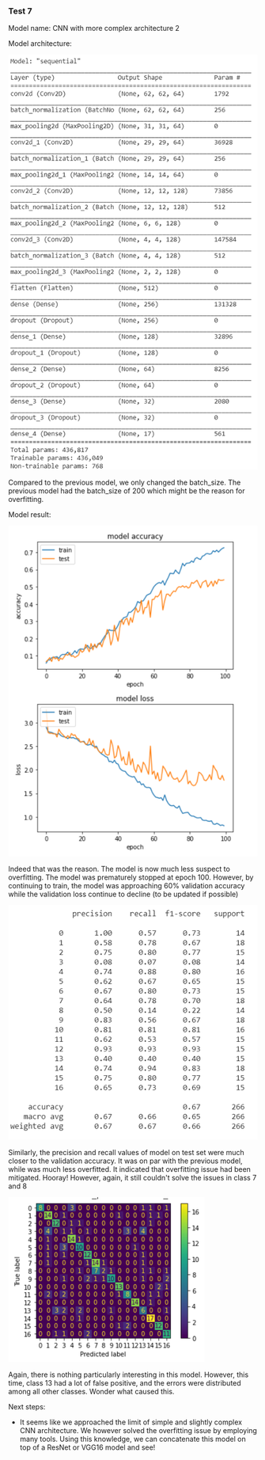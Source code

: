 
<h3> Test 7 </h3>

Model name: CNN with more complex architecture 2

Model architecture:

![archi](/Documentations/Sam%20Journal/Images/Test_7_Archi.png)

Compared to the previous model, we only changed the batch_size. The previous model had the batch_size of 200 which might be the reason for overfitting.

Model result:

![graph](/Documentations/Sam%20Journal/Images/Test_7_Graph.png)

Indeed that was the reason. The model is now much less suspect to overfitting. The model was prematurely stopped at epoch 100. However, by continuing to train, the model was approaching 60% validation accuracy while the validation loss continue to decline (to be updated if possible)

![metrics](/Documentations/Sam%20Journal/Images/Test_7_Metrics.png)

Similarly, the precision and recall values of model on test set were much closer to the validation accuracy. It was on par with the previous model, while was much less overfitted. It indicated that overfitting issue had been mitigated. Hooray!
However, again, it still couldn't solve the issues in class 7 and 8

![confusion](/Documentations/Sam%20Journal/Images/Test_7_Confusion_Matrix.png)

Again, there is nothing particularly interesting in this model. However, this time, class 13 had a lot of false positive, and the errors were distributed among all other classes. Wonder what caused this.

Next steps:
- It seems like we approached the limit of simple and slightly complex CNN architecture. We however solved the overfitting issue by employing many tools. Using this knowledge, we can concatenate this model on top of a ResNet or VGG16 model and see!